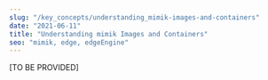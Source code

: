 ```yaml
---
slug: "/key_concepts/understanding_mimik-images-and-containers"
date: "2021-06-11"
title: "Understanding mimik Images and Containers"
seo: "mimik, edge, edgeEngine"
---
```


[TO BE PROVIDED]